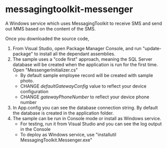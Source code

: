 # messagingtoolkit-messenger

A Windows service which uses MessagingToolkit to receive SMS and send out MMS based on the content of the SMS.

Once you downloaded the source code,

1. From Visual Studio, open Package Manager Console, and run "update-package" to install all the dependant assemblies.
2. The sample uses a "code first" approach, meaning the SQL Server database will be created when the application is run for the first time. Open "MessengerInitializer.cs" 
    * By default sample employee record will be created with sample photo.
    * CHANGE *defaultGatewayConfig* value to reflect your device configuration
    * CHANGE *gatewayPhoneNumber* to reflect your device phone number
3. In App.config you can see the database connection string. By default the database is created in the application folder.
4. The sample can be run in Console mode or install as Windows service.
    * For testing, run it from Visual Studio and you can see the log output in the Console
    * To deploy as Windows service, use "installutil MessagingToolkit.Messenger.exe"
